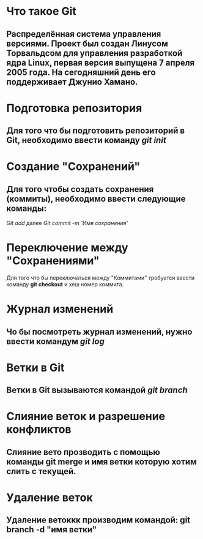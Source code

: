# Что такое Git

## Распределённая система управления версиями. Проект был создан Линусом Торвальдсом для управления разработкой ядра Linux, первая версия выпущена 7 апреля 2005 года. На сегодняшний день его поддерживает Джунио Хамано.
# Подготовка репозитория 
## Для того что бы подготовить репозиторий в Git, необходимо ввести команду *git init*

# Создание "Сохранений"
## Для того чтобы создать сохранения (коммиты), необходимо ввести следующие команды:
*Git add* далее *Git commit -m 'Имя сохранения'*

# Переключение между "Сохранениями"
Для того что бы переключаться между "Коммитами" требуется ввести команду **git checkout** и хеш номер коммита.

# Журнал изменений 
## Чо бы посмотреть журнал изменений, нужно ввести командум *git log*

# Ветки в Git 

## Ветки в Git вызываются командой *git branch*

# Слияние веток и разрешение конфликтов
 ## Слияние вето прозводить с помощью команды **git merge** и имя ветки которую хотим слить с текущей.
# Удаление веток
## Удаление ветоккк производим командой: **git branch -d "имя ветки"**